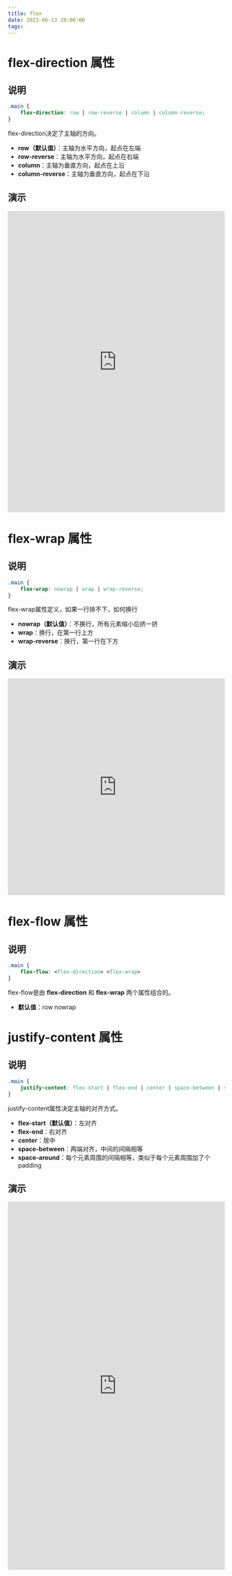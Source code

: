 ```yaml
---
title: flex
date: 2023-06-13 20:00:00
tags:
---
```


# flex-direction 属性

## 说明

```css
.main {
    flex-direction: row | row-reverse | column | column-reverse;
}
```
flex-direction决定了主轴的方向。

- **row（默认值）**：主轴为水平方向，起点在左端
- **row-reverse**：主轴为水平方向，起点在右端
- **column**：主轴为垂直方向，起点在上沿
- **column-reverse**：主轴为垂直方向，起点在下沿

## 演示

<iframe  
  width=100%
  height=699px
  src="http://127.0.0.1:5500/code/css/flex/flex-direction.html"  
  frameborder=0  
  allowfullscreen>
</iframe>

# flex-wrap 属性

## 说明

```css
.main {
    flex-wrap: nowrap | wrap | wrap-reverse;
}
```
flex-wrap属性定义，如果一行排不下，如何换行

- **nowrap（默认值）**：不换行，所有元素缩小后挤一挤
- **wrap**：换行，在第一行上方
- **wrap-reverse**：换行，第一行在下方

## 演示

<iframe  
  width=100%
  height=503px
  src="http://127.0.0.1:5500/code/css/flex/flex-wrap.html"  
  frameborder=0  
  allowfullscreen>
</iframe>

# flex-flow 属性

## 说明

```css
.main {
    flex-flow: <flex-direction> <flex-wrap>
}
```

flex-flow是由 **flex-direction** 和 **flex-wrap** 两个属性组合的。
- **默认值**：row nowrap

# justify-content 属性

## 说明

```css
.main {
    justify-content: flex-start | flex-end | center | space-between | space-around;
}
```

justify-content属性决定主轴的对齐方式。

- **flex-start（默认值）**：左对齐
- **flex-end**：右对齐
- **center**：居中
- **space-between**：两端对齐，中间的间隔相等
- **space-around**：每个元素周围的间隔相等，类似于每个元素周围加了个padding

## 演示

<iframe  
  width=100%
  height=854px
  src="http://127.0.0.1:5500/code/css/flex/justify-content.html"  
  frameborder=0  
  allowfullscreen>
</iframe>

